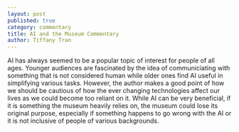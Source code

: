 ```yaml
---
layout: post
published: true
category: commentary
title: AI and the Museum Commentary
author: Tiffany Tran
---
```

AI has always seemed to be a popular topic of interest for people of all ages. Younger audiences are fascinated by the idea of communiciating with something that is not considered human while older ones find AI useful in simplifying various tasks. However, the author makes a good point of how we should be cautious of how the ever changing technologies affect our lives as we could become too reliant on it. While AI can be very beneficial, if it is something the museum heavily relies on, the museum could lose its original purpose, especially if something happens to go wrong with the AI or it is not inclusive of people of various backgrounds.